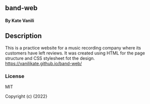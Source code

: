 ## band-web
#### By Kate Vanili
## Description
This is a practice website for a music recording company where its customers have left reviews. It was created using HTML for the page structure and CSS stylesheet fot the design.
https://vanilikate.github.io/band-web/
### License
MIT

Copyright (c) {2022} 
